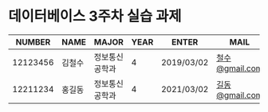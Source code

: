 # 데이터베이스 3주차 실습 과제

NUMBER|NAME|MAJOR|YEAR|ENTER|MAIL
---|---|---|---|---|---|
12123456|김철수|정보통신공학과|4|2019/03/02|철수@gmail.com
12211234|홍길동|정보통신공학과|4|2021/03/02|길동@gmail.com

